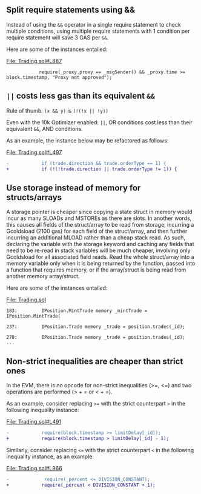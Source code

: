 ## Split require statements using &&
Instead of using the `&&` operator in a single require statement to check multiple conditions, using multiple require statements with 1 condition per require statement will save 3 GAS per `&&`.

Here are some of the instances entailed:

[File: Trading.sol#L887](https://github.com/code-423n4/2022-12-tigris/blob/main/contracts/Trading.sol#L887)

```
            require(_proxy.proxy == _msgSender() && _proxy.time >= block.timestamp, "Proxy not approved");
```
## `||` costs less gas than its equivalent `&&`
Rule of thumb: `(x && y)` is `(!(!x || !y))`

Even with the 10k Optimizer enabled: `||`, OR conditions cost less than their equivalent `&&`, AND conditions.

As an example, the instance below may be refactored as follows:

[File: Trading.sol#L497](https://github.com/code-423n4/2022-12-tigris/blob/main/contracts/Trading.sol#L497)

```diff
-            if (trade.direction && trade.orderType == 1) {
+            if (!(!trade.direction || trade.orderType != 1)) {
```
## Use storage instead of memory for structs/arrays
A storage pointer is cheaper since copying a state struct in memory would incur as many SLOADs and MSTOREs as there are slots. In another words, this causes all fields of the struct/array to be read from storage, incurring a Gcoldsload (2100 gas) for each field of the struct/array, and then further incurring an additional MLOAD rather than a cheap stack read. As such, declaring the variable with the storage keyword and caching any fields that need to be re-read in stack variables will be much cheaper, involving only Gcoldsload for all associated field reads. Read the whole struct/array into a memory variable only when it is being returned by the function, passed into a function that requires memory, or if the array/struct is being read from another memory array/struct.

Here are some of the instances entailed:

[File: Trading.sol](https://github.com/code-423n4/2022-12-tigris/blob/main/contracts/Trading.sol)

```
183:         IPosition.MintTrade memory _mintTrade = IPosition.MintTrade(

237:         IPosition.Trade memory _trade = position.trades(_id);

270:         IPosition.Trade memory _trade = position.trades(_id);
...
```
## Non-strict inequalities are cheaper than strict ones
In the EVM, there is no opcode for non-strict inequalities (>=, <=) and two operations are performed (> + = or < + =).

As an example, consider replacing `>=` with the strict counterpart `>` in the following inequality instance:

[File: Trading.sol#L491](https://github.com/code-423n4/2022-12-tigris/blob/main/contracts/Trading.sol#L491)

```diff
-            require(block.timestamp >= limitDelay[_id]);
+            require(block.timestamp > limitDelay[_id] - 1);
```
Similarly, consider replacing `<=` with the strict counterpart `<` in the following inequality instance, as an example:

[File: Trading.sol#L966](https://github.com/code-423n4/2022-12-tigris/blob/main/contracts/Trading.sol#L966)

```diff
-             require(_percent <= DIVISION_CONSTANT);
+            require(_percent < DIVISION_CONSTANT + 1);
```